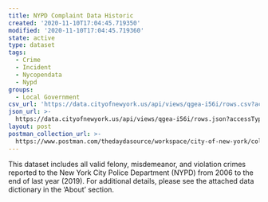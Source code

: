 ```yaml
---
title: NYPD Complaint Data Historic
created: '2020-11-10T17:04:45.719350'
modified: '2020-11-10T17:04:45.719360'
state: active
type: dataset
tags:
  - Crime
  - Incident
  - Nycopendata
  - Nypd
groups:
  - Local Government
csv_url: 'https://data.cityofnewyork.us/api/views/qgea-i56i/rows.csv?accessType=DOWNLOAD'
json_url: >-
  https://data.cityofnewyork.us/api/views/qgea-i56i/rows.json?accessType=DOWNLOAD
layout: post
postman_collection_url: >-
  https://www.postman.com/thedaydasource/workspace/city-of-new-york/collection/15909983-fe3f8c62-7b30-4fc9-a698-f0d6a8be2920
---
```

This dataset includes all valid felony, misdemeanor, and violation crimes reported to the New York City Police Department (NYPD) from 2006 to the end of last year (2019). For additional details, please see the attached data dictionary in the ‘About’ section.

